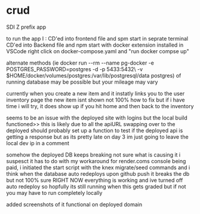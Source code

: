 # crud
SDI Z prefix app

to run the app I :
CD'ed into frontend file and spm start
in seprate terminal CD'ed into Backend file and npm start
with docker extension installed in VSCode right click on docker-compose.yaml and "run docker compse up"

alternate methods
(ie docker run --rm --name pg-docker -e POSTGRES_PASSWORD=postgres -d -p 5433:5432\ -v $HOME/docker/volumes/postgres:/var/lib/postgresql/data postgres) of running database may be possible but your mileage may vary

currently when you create a new item and it instatly links you to the user inventory page the new item isnt shown
not 100% how to fix but if i have time i will try, it does show up if you hit home and then back to the inventory

seems to be an issue with the deployed site with logins but the local build functioned>> this is likely due to all the apiURL swapping over to the deployed should probably set up a function to test if the deployed api is getting a response but as its pretty late on day 3 im just going to leave the local dev ip in a comment

somehow the deployed DB keeps breaking not sure what is causing it i suspesct it has to do with my workaround for render.coms console being paid, i initiated the start script with the knex migrate/seed commands and i think when the database auto redeploys upon github push it breaks the db but not 100% sure RIGHT NOW everything is working and ive turned off auto redeploy so hopfully its still running when this gets graded but if not you may have to run completely locally

added screenshots of it functional on deployed domain